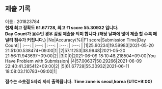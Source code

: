 


  
## 제출 기록  
이름 : 201823784  
**현재 최고 정확도 61.67728, 최고 f1 score 55.30932 입니다.**  
**Day Count가 음수인 경우 감점 제출을 의미 합니다.(해당 날짜에 많이 제출 할 수록 페널티 점수가 커집니다.)**
|No|Accuracy(%)|F1 score|Submission Time|Day Count|
| :---: | :---: | :---: | :---: | :---: |
|1|25.90234|19.59983|2021-05-20 21:51:00.538474+09:00|1|
|2|57.11253|38.9948|2021-05-20 21:56:11.943697+09:00|2|
|3|0|0|2021-06-09 18:10:48.218504+09:00|You Have Problem with Submission|
|4|57.00637|50.29266|2021-06-09 22:40:41.285412+09:00|2|
|5|61.67728|55.30932|2021-06-11 18:08:03.110783+09:00|1|


**점수는 소숫점 5자리 까지 출력됩니다.**
**Time zone is seoul,korea (UTC+9:00)**

